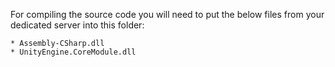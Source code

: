 For compiling the source code you will need to put the below files from your dedicated server into this folder:

    * Assembly-CSharp.dll
    * UnityEngine.CoreModule.dll
